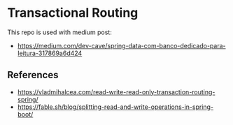 # Transactional Routing

This repo is used with medium post:
- https://medium.com/dev-cave/spring-data-com-banco-dedicado-para-leitura-317869a6d424


## References
 - https://vladmihalcea.com/read-write-read-only-transaction-routing-spring/
 - https://fable.sh/blog/splitting-read-and-write-operations-in-spring-boot/